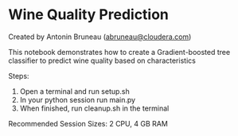 # Wine Quality Prediction

Created by Antonin Bruneau (abruneau@cloudera.com)

This notebook demonstrates how to create a Gradient-boosted tree classifier 
to predict wine quality based on characteristics

Steps:
1. Open a terminal and run setup.sh
3. In your python session run main.py
4. When finished, run cleanup.sh in the terminal

Recommended Session Sizes: 2 CPU, 4 GB RAM

